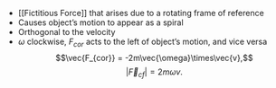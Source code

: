 - [[Fictitious Force]] that arises due to a rotating frame of reference 
- Causes object’s motion to appear as a spiral
- Orthogonal to the velocity
- $\omega$ clockwise, $F_{cor}$ acts to the left of object’s motion, and vice versa
$$\vec{F_{cor}} = -2m\vec{\omega}\times\vec{v},$$
$$|\vec{F}_{cf}|=2m\omega v.$$
